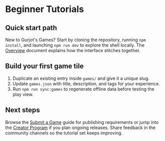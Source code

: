 # Beginner Tutorials

## Quick start path
New to Gurjot's Games? Start by cloning the repository, running `npm install`, and launching `npm run dev` to explore the shell locally. The [Overview](./OVERVIEW.md) document explains how the interface stitches together.

## Build your first game tile
1. Duplicate an existing entry inside `games/` and give it a unique slug.
2. Update `games.json` with title, description, and tags for your experience.
3. Run `npm run sync:games` to regenerate offline data before testing the play view.

## Next steps
Browse the [Submit a Game](./submit-game.md) guide for publishing requirements or jump into the [Creator Program](./creator-program.md) if you plan ongoing releases. Share feedback in the community channels so the tutorial set keeps improving.
